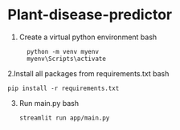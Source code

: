 ﻿# Plant-disease-predictor

 
1. Create a virtual python environment
   bash
   ```
     python -m venv myenv
     myenv\Scripts\activate
   ```

2.Install all packages from requirements.txt
   bash
   ```
   pip install -r requirements.txt
   ```
3. Run main.py
   bash
   ```
   streamlit run app/main.py
   ```

